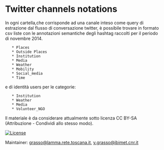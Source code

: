 # Twitter channels notations

In ogni cartella,che corrisponde ad una canale inteso come query di estrazione dal flusso di conversazione twitter, è possibile trovare in formato csv liste con le annotazioni semantiche degli hashtag raccolti per il periodo di novembre 2014.


       * Places 
       * Outside Places 
       * Institution
       * Media
       * Weather 
       * Mobility 
       * Social_media
       * Time

e di identità users per le categorie:

       * Institution
       * Weather 
       * Media 
       * Volunteer_NGO


Il materiale è da  considerare attualmente sotto licenza CC BY-SA (Attribuzione - Condividi allo stesso modo).
 
 
<a rel="license" href="//creativecommons.org/licenses/by/4.0/" title="Creative Commons Attribution 4.0 International license">

<img src="//i.creativecommons.org/l/by/4.0/88x31.png" alt="License"></a>


Maintainer: grasso@lamma.rete.toscana.it, v.grasso@ibimet.cnr.it
